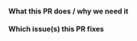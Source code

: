 <!-- markdownlint-disable MD041 -->
#### What this PR does / why we need it

#### Which issue(s) this PR fixes
<!--
Usage: `Fixes #<issue number>`, or `Fixes (paste link of issue)`.
-->
